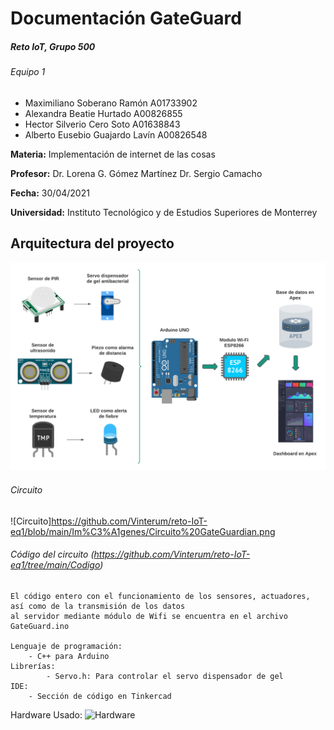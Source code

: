 # Documentación GateGuard
##### Reto IoT, Grupo 500
###### Equipo 1
- Maximiliano Soberano Ramón A01733902
- Alexandra Beatie Hurtado A00826855
- Hector Silverio Cero Soto A01638843
- Alberto Eusebio Guajardo Lavín A00826548
 
**Materia:** Implementación de internet de las cosas

**Profesor:**
Dr. Lorena G. Gómez Martínez
Dr. Sergio Camacho

**Fecha:** 30/04/2021

**Universidad:** Instituto Tecnológico y de Estudios Superiores de Monterrey

## Arquitectura del proyecto
![Arquitecura GateGuard](https://github.com/Vinterum/reto-IoT-eq1/blob/main/Im%C3%A1genes/Dise%C3%B1o%20IoT.png?raw=true)

###### Circuito 
![Circuito]https://github.com/Vinterum/reto-IoT-eq1/blob/main/Im%C3%A1genes/Circuito%20GateGuardian.png

###### Código del circuito (https://github.com/Vinterum/reto-IoT-eq1/tree/main/Codigo)

	El código entero con el funcionamiento de los sensores, actuadores, así como de la transmisión de los datos
	al servidor mediante módulo de Wifi se encuentra en el archivo GateGuard.ino
	
	Lenguaje de programación:
   		- C++ para Arduino  
	Librerías:
    		- Servo.h: Para controlar el servo dispensador de gel
	IDE:
	  	- Sección de código en Tinkercad
		
Hardware Usado:
![Hardware](https://github.com/Vinterum/reto-IoT-eq1/blob/main/Im%C3%A1genes/Componentes.png)







